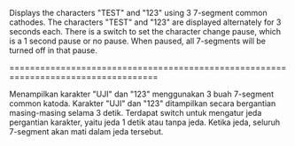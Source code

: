 Displays the characters "TEST" and "123" using 3 7-segment common cathodes.
The characters "TEST" and "123" are displayed alternately for 3 seconds each.
There is a switch to set the character change pause, which is a 1 second pause or no pause.
When paused, all 7-segments will be turned off in that pause.

===================================================================================

Menampilkan karakter "UJI" dan "123" menggunakan 3 buah 7-segment common katoda. 
Karakter "UJI" dan "123" ditampilkan secara bergantian masing-masing selama 3 detik.
Terdapat switch untuk mengatur jeda pergantian karakter, yaitu jeda 1 detik atau tanpa jeda.
Ketika jeda, seluruh 7-segment akan mati dalam jeda tersebut.
